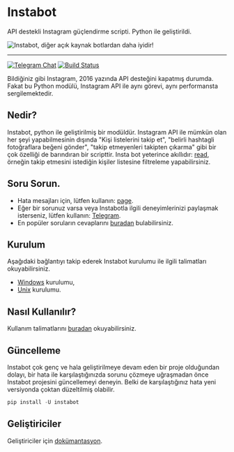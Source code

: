 # Instabot

API destekli Instagram güçlendirme scripti. Python ile geliştirildi.

![Instabot, diğer açık kaynak botlardan daha iyidir!](../img/instabot_3_bots.png "Instabot, diğer açık kaynak botlardan daha iyidir!")

___
[![Telegram Chat](https://img.shields.io/badge/chat%20on-Telegram-blue.svg)](https://t.me/joinchat/AAAAAEHxHAtKhKo4X4r7xg)
[![Build Status](https://travis-ci.org/instagrambot/instabot.svg?branch=master)](https://travis-ci.org/instagrambot/instabot)

Bildiğiniz gibi Instagram, 2016 yazında API desteğini kapatmış durumda. Fakat bu Python modülü, Instagram API ile aynı görevi, aynı performansta sergilemektedir.

## Nedir?

Instabot, python ile geliştirilmiş bir modüldür. Instagram API ile mümkün olan her şeyi yapabilmesinin dışında "Kişi listelerini takip et", "belirli hashtagli fotoğraflara beğeni gönder", "takip etmeyenleri takipten çıkarma" gibi bir çok özelliği de barındıran bir scripttir. Insta bot yeterince akıllıdır: [read](Filtration.md), örneğin takip etmesini istediğin kişiler listesine filtreleme yapabilirsiniz.

## Soru Sorun.

* Hata mesajları için, lütfen kullanın: [page](https://github.com/instagrambot/instabot/issues).
* Eğer bir sorunuz varsa veya Instabotla ilgili deneyimlerinizi paylaşmak isterseniz, lütfen kullanın: [Telegram](https://t.me/instabotproject).
* En popüler soruların cevaplarını [buradan](FAQ.md) bulabilirsiniz. 

## Kurulum

Aşağıdaki bağlantıyı takip ederek Instabot kurulumu ile ilgili talimatları okuyabilirsiniz.
* [Windows](Installation_on_Windows.md) kurulumu,
* [Unix](Installation_on_Unix.md) kurulumu.

## Nasıl Kullanılır?

Kullanım talimatlarını [buradan](How_to_use.md) okuyabilirsiniz.

## Güncelleme

Instabot çok genç ve hala geliştirilmeye devam eden bir proje olduğundan dolayı, bir hata ile karşılaştığınızda sorunu çözmeye uğraşmadan önce Instabot projesini güncellemeyi deneyin. Belki de karşılaştığınız hata yeni versiyonda çoktan düzeltilmiş olabilir. 

``` python
pip install -U instabot
```

## Geliştiriciler

Geliştiriciler için [dokümantasyon](For_developers.md).
